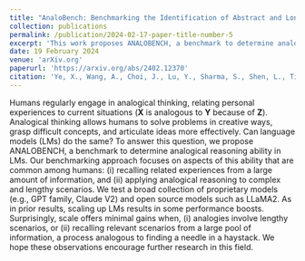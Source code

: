 ```yaml
---
title: "AnaloBench: Benchmarking the Identification of Abstract and Long-context Analogies"
collection: publications
permalink: /publication/2024-02-17-paper-title-number-5
excerpt: 'This work proposes ANALOBENCH, a benchmark to determine analogical reasoning ability in LMs, and tests a broad collection of proprietary models and open source models, finding that scale offers minimal gains when, (i) analogies involve lengthy scenarios, or (ii) recalling relevant scenarios from a large pool of information.'
date: 19 February 2024
venue: 'arXiv.org'
paperurl: 'https://arxiv.org/abs/2402.12370'
citation: 'Ye, X., Wang, A., Choi, J., Lu, Y., Sharma, S., Shen, L., Tiyyala, V., Andrews, N., & Khashabi, D. (2024). AnaloBench: Benchmarking the Identification of Abstract and Long-context Analogies. ArXiv, abs/2402.12370.'
---
```

Humans regularly engage in analogical thinking, relating personal experiences to current situations (**X** is analogous to **Y** because of **Z**). Analogical thinking allows humans to solve problems in creative ways,
grasp difficult concepts, and articulate ideas more effectively. Can language models (LMs) do the same? To answer this question, we propose ANALOBENCH, a benchmark to determine analogical reasoning ability in LMs. Our benchmarking approach focuses on aspects of this ability that are common among humans: (i) recalling related experiences from a large amount of information, and (ii) applying analogical reasoning to complex and lengthy scenarios. We test a broad collection of proprietary models (e.g., GPT family, Claude V2) and open source models such as LLaMA2. As in prior results, scaling up LMs results in some performance boosts. Surprisingly, scale offers minimal gains when, (i) analogies involve lengthy scenarios, or (ii) recalling relevant scenarios from a large pool of information, a process analogous to finding a needle in a haystack. We hope these observations encourage further research in this field.
